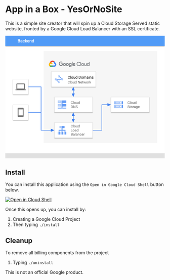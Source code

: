 # App in a Box - YesOrNoSite 

This is a simple site creator that will spin up a Cloud Storage Served static
website, fronted by a Google Cloud Load Balancer with an SSL certificate. 

![ToDo architecture](architecture.png)

## Install
You can install this application using the `Open in Google Cloud Shell` button 
below. 

<a
        href="https://ssh.cloud.google.com/cloudshell/editor?cloudshell_git_repo=https%3A%2F%2Fgithub.com%2FGoogleCloudPlatform%2Fappinabox_yesornosite&cloudshell_print=install.txt&cloudshell_open_in_editor=README.md">
        <img alt="Open in Cloud Shell" src="https://gstatic.com/cloudssh/images/open-btn.svg"></a>

Once this opens up, you can install by: 
1. Creating a Google Cloud Project
1. Then typing `./install`

## Cleanup 
To remove all billing components from the project
1. Typing `./uninstall`


This is not an official Google product.